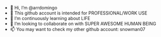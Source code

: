 - 👋 Hi, I’m @arrdomingo
- 👀 This github account is intended for PROFESSIONAL/WORK USE
- 🌱 I’m continuously learning about LIFE
- 💞️ I’m looking to collaborate on with SUPER AWESOME HUMAN BEING
- 📫 You may want to check my other github account: snowman07

<!---
arrdomingo/arrdomingo is a ✨ special ✨ repository because its `README.md` (this file) appears on your GitHub profile.
You can click the Preview link to take a look at your changes.
--->
